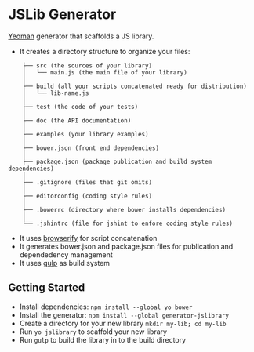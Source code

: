 # JSLib Generator

[Yeoman](http://yeoman.io) generator that scaffolds a JS library.

* It creates a directory structure to organize your files:

```
    ├── src (the sources of your library)
    │   └── main.js (the main file of your library)
    │
    ├── build (all your scripts concatenated ready for distribution)
    │   └── lib-name.js
    │
    ├── test (the code of your tests)
    │
    ├── doc (the API documentation)
    │
    ├── examples (your library examples)
    │
    ├── bower.json (front end dependencies)
    │
    ├── package.json (package publication and build system dependencies)
    │
    ├── .gitignore (files that git omits)
    │
    ├── editorconfig (coding style rules)
    │
    ├── .bowerrc (directory where bower installs dependencies)
    │
    └── .jshintrc (file for jshint to enfore coding style rules)
```

* It uses [browserify](http://browserify.org/) for script concatenation
* It generates bower.json and package.json files for publication and dependedency management
* It uses [gulp](http://gulpjs.com/) as build system

## Getting Started

- Install dependencies: `npm install --global yo bower`
- Install the generator: `npm install --global generator-jslibrary`
- Create a directory for your new library `mkdir my-lib; cd my-lib`
- Run `yo jslibrary` to scaffold your new library
- Run `gulp` to build the library in to the build directory